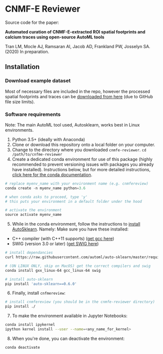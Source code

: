 # CNMF-E Reviewer

Source code for the paper:

**Automated curation of CNMF-E-extracted ROI spatial footprints and calcium traces using open-source AutoML tools**

Tran LM, Mocle AJ, Ramsaran AI, Jacob AD, Frankland PW, Josselyn SA. (2020) In preparation.

## Installation

### Download example dataset

Most of necessary files are included in the repo, however the processed spatial footprints and traces can be [downloaded from here](https://drive.google.com/drive/folders/1pGGwUzSI7Hm6gBrilP1SIm0C5bnX7MSO?usp=sharing) (due to GitHub file size limits).

### Software requirements
Note: The main AutoML tool used, Autosklearn, works best in Linux environments.
1. Python 3.5+ (ideally with Anaconda)
2. Clone or download this repository onto a local folder on your computer.
3. Change to the directory where you downloaded `cnmfe-reviewer`.
    `cd /path/to/cnfme-reviewer`
4. Create a dedicated conda environment for use of this package (highly recommended to prevent versioning issues with packages you already have installed). Instructions below, but for more detailed instructions, [click here for the conda documentation](https://docs.conda.io/projects/conda/en/latest/user-guide/tasks/manage-environments.html#creating-an-environment-with-commands).

```python
# replace myenv_name with your environment name (e.g. cnmfereview)
conda create -n myenv_name python=3.6

# when conda asks to proceed, type 'y'
# this puts your environment in a default folder under the hood

# activate the environment
source activate myenv_name
```

5. While in the conda environment, follow the instructions to [install AutoSklearn](https://automl.github.io/auto-sklearn/master/installation.html#system-requirements).
Namely:
Make sure you have these installed:
- C++ compiler (with C++11 supports) ([get gcc here](https://www.tutorialspoint.com/How-to-Install-Cplusplus-Compiler-on-Linux))
- SWIG (version 3.0 or later) ([get SWIG here](http://www.swig.org/survey.html))

```bash
# install dependancies
curl https://raw.githubusercontent.com/automl/auto-sklearn/master/requirements.txt | xargs -n 1 -L 1 pip install

# (ON LINUX ONLY, skip on MacOS) get the correct compilers and swig
conda install gxx_linux-64 gcc_linux-64 swig

# install auto-sklearn
pip install 'auto-sklearn==0.6.0'
```

6. Finally, install `cnfmereview`:

```bash
# install cnmfereview (you should be in the cnmfe-reviewer directory)
pip install ./
```

7. To make the environment available in Jupyter Notebooks:
```bash
conda install ipykernel
ipython kernel install --user --name=<any_name_for_kernel>
```

8. When you're done, you can deactivate the environment:
```bash
conda deactivate
```
